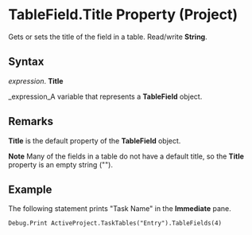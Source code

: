 
# TableField.Title Property (Project)

Gets or sets the title of the field in a table. Read/write  **String**.


## Syntax

 _expression_. **Title**

 _expression_A variable that represents a  **TableField** object.


## Remarks

 **Title** is the default property of the **TableField** object.


 **Note**  Many of the fields in a table do not have a default title, so the  **Title** property is an empty string ("").


## Example

The following statement prints "Task Name" in the  **Immediate** pane.


```
Debug.Print ActiveProject.TaskTables("Entry").TableFields(4)
```

